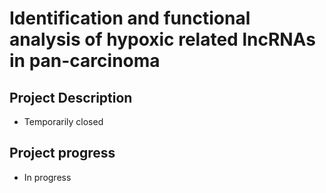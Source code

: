 # Identification and functional analysis of hypoxic related lncRNAs in pan-carcinoma
## Project Description
- Temporarily closed
## Project progress
- In progress